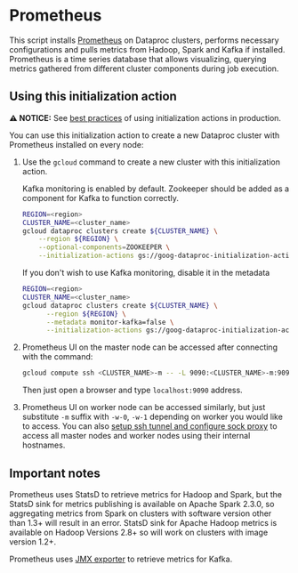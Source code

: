 # Prometheus

This script installs [Prometheus](https://prometheus.io/) on Dataproc clusters,
performs necessary configurations and pulls metrics from Hadoop, Spark and Kafka
if installed. Prometheus is a time series database that allows visualizing,
querying metrics gathered from different cluster components during job
execution.

## Using this initialization action

**:warning: NOTICE:** See
[best practices](/README.md#how-initialization-actions-are-used) of using
initialization actions in production.

You can use this initialization action to create a new Dataproc cluster with
Prometheus installed on every node:

1.  Use the `gcloud` command to create a new cluster with this initialization
    action.

    Kafka monitoring is enabled by default. Zookeeper should be added as a
    component for Kafka to function correctly.

    ```bash
    REGION=<region>
    CLUSTER_NAME=<cluster_name>
    gcloud dataproc clusters create ${CLUSTER_NAME} \
        --region ${REGION} \
        --optional-components=ZOOKEEPER \
        --initialization-actions gs://goog-dataproc-initialization-actions-${REGION}/kafka/kafka.sh,gs://goog-dataproc-initialization-actions-${REGION}/prometheus/prometheus.sh
    ```

    If you don't wish to use Kafka monitoring, disable it in the metadata

    ```bash
    REGION=<region>
    CLUSTER_NAME=<cluster_name>
    gcloud dataproc clusters create ${CLUSTER_NAME} \
          --region ${REGION} \
          --metadata monitor-kafka=false \
          --initialization-actions gs://goog-dataproc-initialization-actions-${REGION}/prometheus/prometheus.sh
    ```

1.  Prometheus UI on the master node can be accessed after connecting with the
    command:

    ```bash
    gcloud compute ssh <CLUSTER_NAME>-m -- -L 9090:<CLUSTER_NAME>-m:9090
    ```

    Then just open a browser and type `localhost:9090` address.

1.  Prometheus UI on worker node can be accessed similarly, but just substitute
    `-m` suffix with `-w-0`, `-w-1` depending on worker you would like to
    access. You can also
    [setup ssh tunnel and configure sock proxy](https://cloud.google.com/dataproc/docs/concepts/accessing/cluster-web-interfaces)
    to access all master nodes and worker nodes using their internal hostnames.

## Important notes

Prometheus uses StatsD to retrieve metrics for Hadoop and Spark, but the StatsD
sink for metrics publishing is available on Apache Spark 2.3.0, so aggregating
metrics from Spark on clusters with software version other than 1.3+ will result
in an error. StatsD sink for Apache Hadoop metrics is available on Hadoop
Versions 2.8+ so will work on clusters with image version 1.2+.

Prometheus uses [JMX exporter](https://github.com/prometheus/jmx_exporter) to
retrieve metrics for Kafka.
